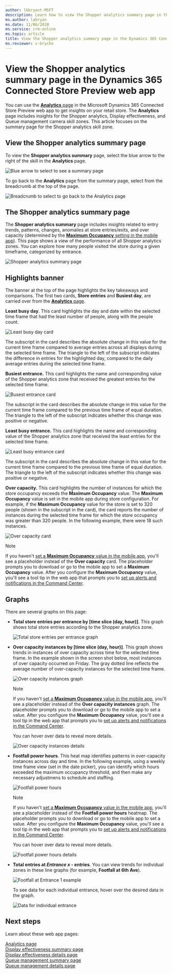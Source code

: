 ```yaml
---
author: lkbryant-MSFT
description: Learn how to view the Shopper analytics summary page in the Dynamics 365 Connected Store Preview web app to get insights on your store
ms.author: labryan
ms.date: 11/06/2020
ms.service: crm-online
ms.topic: article
title: View the Shopper analytics summary page in the Dynamics 365 Connected Store Preview web app
ms.reviewer: v-brycho
---
```


# View the Shopper analytics summary page in the Dynamics 365 Connected Store Preview web app

You can use the [**Analytics** page](web-app-get-insights.md) in the Microsoft Dynamics 365 Connected Store Preview web app to get insights on your retail store. The **Analytics** page includes insights for the Shopper analytics, Display effectiveness, and Queue management camera skill zones. This article focuses on the summary page for the Shopper analytics skill zone. 

## View the Shopper analytics summary page

To view the **Shopper analytics summary** page, select the blue arrow to the right of the skill in the **Analytics** page. 

![Blue arrow to select to see a summary page](media/analytics-45.PNG "Blue arrow to select to see a summary page")

To go back to the **Analytics** page from the summary page, select from the breadcrumb at the top of the page.

![Breadcrumb to select to go back to the Analytics page](media/analytics-46.PNG "Breadcrumb to select to go back to the Analytics page")

## The Shopper analytics summary page

The **Shopper analytics summary** page includes insights related to entry trends, patterns, changes, anomalies at store 
entries/exits, and over capacity (determined by the [**Maximum Occupancy** setting in the mobile app](mobile-app-create-store.md)). This page shows a view of the performance of all Shopper analytics zones. You can explore how many people visited the store during a given timeframe, categorized by entrance.

![Shopper analytics summary page](media/analytics-18.PNG "Shopper analytics summary page")

## Highlights banner

The banner at the top of the page highlights the key takeaways and comparisons. The first two cards, **Store entries** and **Busiest day**, are carried over from the [**Analytics** page](web-app-get-insights.md). 

**Least busy day**. This card highlights the day and date within the selected time frame that had the least number of people, 
along with the people count. 

![Least busy day card](media/analytics-19.PNG "Least busy day card")

The subscript in the card describes the absolute change in this value for the current time frame compared to average entries across all 
displays during the selected time frame. The triangle to the left of the subscript indicates the difference in entries for the 
highlighted day, compared to the daily average entries during the selected time frame. 

**Busiest entrance.** This card highlights the name and corresponding value of the Shopper analytics zone that received the greatest 
entries for the selected time frame. 

![Busest entrance card](media/analytics-20.PNG "Busiest entrance card")

The subscript in the card describes the absolute change in this value for the current time frame compared to the previous time frame of equal duration. The triangle to the left of the subscript indicates whether this change was positive or negative. 

**Least busy entrance.** This card highlights the name and corresponding value of the Shopper analytics zone that received the least 
entries for the selected time frame. 

![Least busy entrance card](media/analytics-21.PNG "Least busy entrance card")

The subscript in the card describes the absolute change in this value for the current time frame compared to the previous time frame of equal duration. The triangle to the left of the subscript indicates whether this change was positive or negative. 

**Over capacity.** This card highlights the number of instances for which the store occupancy exceeds the **Maximum Occupancy** value. The **Maximum Occupancy** value is set in the mobile app during store configuration. For example, if the **Maximum Occupancy** value for the store is set to 320 people (shown in the subscript in the card), the card reports the number of instances during the selected time frame for which the store occupancy was greater than 320 people. In the following example, there were 18 such instances.

![Over capacity card](media/analytics-over-capacity-card.PNG "Over capacity card")

> [!NOTE]
> If you haven't [set a **Maximum Occupancy** value in the mobile app](mobile-app-create-store.md), you'll see a placeholder instead of the **Over capacity** card. The placeholder prompts you to download or go to the mobile app to set a **Maximum Occupancy** value. After you configure the **Maximum Occupancy** value, you'll see a tool tip in the web app that prompts you to [set up alerts and notifications in the Command Center](web-app-command-center.md). 

## Graphs

There are several graphs on this page:

- **Total store entries per entrance by [time slice (day, hour)]**. This graph shows total store entries according to the Shopper analytics zone. 

    ![Total store entries per entrance graph](media/analytics-total-footfall-entrances.PNG "Total store entries per entrance graph")

- **Over capacity instances by [time slice (day, hour)]**. This graph shows trends in instances of over capacity across time for the selected time frame. In the example shown in the screen shot below, most instances of over capacity occurred on Friday. The gray dotted line reflects the average number of over-capacity instances for the selected time frame. 

    ![Over capacity instances graph](media/analytics-over-capacity-instances.PNG "Over capacity instances graph")

    > [!NOTE]
    > If you haven't [set a **Maximum Occupancy** value in the mobile app](mobile-app-create-store.md), you'll see a placeholder instead of the **Over capacity instances** graph. The placeholder prompts you to download or go to the mobile app to set a value. After you configure the **Maximum Occupancy** value, you'll see a tool tip in the web app that prompts you to [set up alerts and notifications in the Command Center](web-app-command-center.md). 

    You can hover over data to reveal more details.

    ![Over capacity instances details](media/analytics-over-capacity-instances-details.PNG "Over capacity instances details")

- **Footfall power hours**. This heat map identifies patterns in over-capacity instances across day and time. In the following example, using a weekly time frame view (set in the date picker), you can identify which hours exceeded the maximum occupancy threshold, and then make any necessary adjustmens to schedule and staffing.

    ![Footfall power hours](media/analytics-footfall-power-hours.PNG "Footfall power hours")

    > [!NOTE]
    > If you haven't [set a **Maximum Occupancy** value in the mobile app](mobile-app-create-store.md), you'll see a placeholder instead of the **Footfall power hours** heatmap. The placeholder prompts you to download or go to the mobile app to set a value. After you configure the **Maximum Occupancy** value, you'll see a tool tip in the web app that prompts you to [set up alerts and notifications in the Command Center](web-app-command-center.md). 
    
    You can hover over data to reveal more details.

    ![Footfall power hours details](media/analytics-footfall-power-hours-details.PNG "Footfall power hours details")

- **Total entries at *Entrance x* - entries**. You can view trends for individual zones in these line graphs (for example, **Footfall at 6th Ave**).

    ![Footfall at Entrance 1 example](media/analytics-footfall-entrance-x.PNG "Footfall at Entrance 1 example")

    To see data for each individual entrance, hover over the desired data in the graph.

    ![Data for individual entrance](media/analytics-23.PNG "Data for individual entrance")

## Next steps

Learn about these web app pages:

[Analytics page](web-app-get-insights.md)<br>
[Display effectiveness summary page](display-effectiveness-summary-page.md)<br>
[Display effectiveness details page](display-effectiveness-details-page.md)<br>
[Queue management summary page](queue-management-summary-page.md)<br>
[Queue management details page](queue-management-details-page.md)
